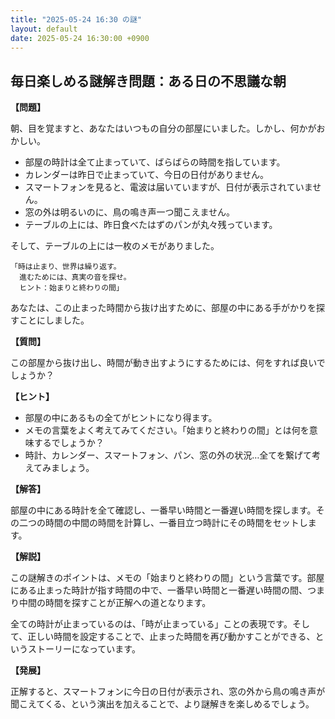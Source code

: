 ```yaml
---
title: "2025-05-24 16:30 の謎"
layout: default
date: 2025-05-24 16:30:00 +0900
---
```

## 毎日楽しめる謎解き問題：ある日の不思議な朝

**【問題】**

朝、目を覚ますと、あなたはいつもの自分の部屋にいました。しかし、何かがおかしい。

*   部屋の時計は全て止まっていて、ばらばらの時間を指しています。
*   カレンダーは昨日で止まっていて、今日の日付がありません。
*   スマートフォンを見ると、電波は届いていますが、日付が表示されていません。
*   窓の外は明るいのに、鳥の鳴き声一つ聞こえません。
*   テーブルの上には、昨日食べたはずのパンが丸々残っています。

そして、テーブルの上には一枚のメモがありました。

```
「時は止まり、世界は繰り返す。
  進むためには、真実の音を探せ。
  ヒント：始まりと終わりの間」
```

あなたは、この止まった時間から抜け出すために、部屋の中にある手がかりを探すことにしました。

**【質問】**

この部屋から抜け出し、時間が動き出すようにするためには、何をすれば良いでしょうか？

**【ヒント】**

*   部屋の中にあるもの全てがヒントになり得ます。
*   メモの言葉をよく考えてみてください。「始まりと終わりの間」とは何を意味するでしょうか？
*   時計、カレンダー、スマートフォン、パン、窓の外の状況…全てを繋げて考えてみましょう。

**【解答】**

部屋の中にある時計を全て確認し、一番早い時間と一番遅い時間を探します。その二つの時間の中間の時間を計算し、一番目立つ時計にその時間をセットします。

**【解説】**

この謎解きのポイントは、メモの「始まりと終わりの間」という言葉です。部屋にある止まった時計が指す時間の中で、一番早い時間と一番遅い時間の間、つまり中間の時間を探すことが正解への道となります。

全ての時計が止まっているのは、「時が止まっている」ことの表現です。そして、正しい時間を設定することで、止まった時間を再び動かすことができる、というストーリーになっています。

**【発展】**

正解すると、スマートフォンに今日の日付が表示され、窓の外から鳥の鳴き声が聞こえてくる、という演出を加えることで、より謎解きを楽しめるでしょう。
